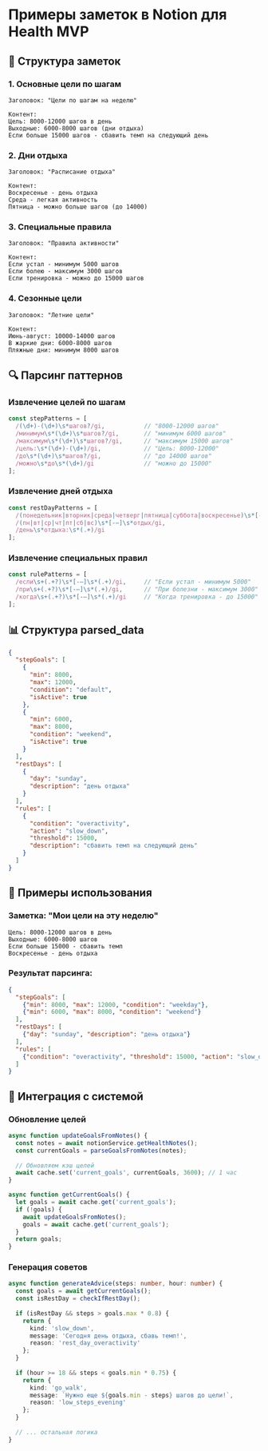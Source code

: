 # Примеры заметок в Notion для Health MVP

## 📝 Структура заметок

### 1. Основные цели по шагам
```
Заголовок: "Цели по шагам на неделю"

Контент:
Цель: 8000-12000 шагов в день
Выходные: 6000-8000 шагов (дни отдыха)
Если больше 15000 шагов - сбавить темп на следующий день
```

### 2. Дни отдыха
```
Заголовок: "Расписание отдыха"

Контент:
Воскресенье - день отдыха
Среда - легкая активность
Пятница - можно больше шагов (до 14000)
```

### 3. Специальные правила
```
Заголовок: "Правила активности"

Контент:
Если устал - минимум 5000 шагов
Если болею - максимум 3000 шагов
Если тренировка - можно до 15000 шагов
```

### 4. Сезонные цели
```
Заголовок: "Летние цели"

Контент:
Июнь-август: 10000-14000 шагов
В жаркие дни: 6000-8000 шагов
Пляжные дни: минимум 8000 шагов
```

## 🔍 Парсинг паттернов

### Извлечение целей по шагам
```typescript
const stepPatterns = [
  /(\d+)-(\d+)\s*шагов?/gi,           // "8000-12000 шагов"
  /минимум\s*(\d+)\s*шагов?/gi,       // "минимум 6000 шагов"
  /максимум\s*(\d+)\s*шагов?/gi,      // "максимум 15000 шагов"
  /цель:\s*(\d+)-(\d+)/gi,            // "Цель: 8000-12000"
  /до\s*(\d+)\s*шагов?/gi,            // "до 14000 шагов"
  /можно\s*до\s*(\d+)/gi              // "можно до 15000"
];
```

### Извлечение дней отдыха
```typescript
const restDayPatterns = [
  /(понедельник|вторник|среда|четверг|пятница|суббота|воскресенье)\s*[-—]\s*день\s*отдыха/gi,
  /(пн|вт|ср|чт|пт|сб|вс)\s*[-—]\s*отдых/gi,
  /день\s*отдыха:\s*(.+)/gi
];
```

### Извлечение специальных правил
```typescript
const rulePatterns = [
  /если\s+(.+?)\s*[-—]\s*(.+)/gi,     // "Если устал - минимум 5000"
  /при\s+(.+?)\s*[-—]\s*(.+)/gi,      // "При болезни - максимум 3000"
  /когда\s+(.+?)\s*[-—]\s*(.+)/gi     // "Когда тренировка - до 15000"
];
```

## 📊 Структура parsed_data

```json
{
  "stepGoals": [
    {
      "min": 8000,
      "max": 12000,
      "condition": "default",
      "isActive": true
    },
    {
      "min": 6000,
      "max": 8000,
      "condition": "weekend",
      "isActive": true
    }
  ],
  "restDays": [
    {
      "day": "sunday",
      "description": "день отдыха"
    }
  ],
  "rules": [
    {
      "condition": "overactivity",
      "action": "slow_down",
      "threshold": 15000,
      "description": "сбавить темп на следующий день"
    }
  ]
}
```

## 🎯 Примеры использования

### Заметка: "Мои цели на эту неделю"
```
Цель: 8000-12000 шагов в день
Выходные: 6000-8000 шагов
Если больше 15000 - сбавить темп
Воскресенье - день отдыха
```

### Результат парсинга:
```json
{
  "stepGoals": [
    {"min": 8000, "max": 12000, "condition": "weekday"},
    {"min": 6000, "max": 8000, "condition": "weekend"}
  ],
  "restDays": [
    {"day": "sunday", "description": "день отдыха"}
  ],
  "rules": [
    {"condition": "overactivity", "threshold": 15000, "action": "slow_down"}
  ]
}
```

## 🔧 Интеграция с системой

### Обновление целей
```typescript
async function updateGoalsFromNotes() {
  const notes = await notionService.getHealthNotes();
  const currentGoals = parseGoalsFromNotes(notes);
  
  // Обновляем кэш целей
  await cache.set('current_goals', currentGoals, 3600); // 1 час
}

async function getCurrentGoals() {
  let goals = await cache.get('current_goals');
  if (!goals) {
    await updateGoalsFromNotes();
    goals = await cache.get('current_goals');
  }
  return goals;
}
```

### Генерация советов
```typescript
async function generateAdvice(steps: number, hour: number) {
  const goals = await getCurrentGoals();
  const isRestDay = checkIfRestDay();
  
  if (isRestDay && steps > goals.max * 0.8) {
    return {
      kind: 'slow_down',
      message: 'Сегодня день отдыха, сбавь темп!',
      reason: 'rest_day_overactivity'
    };
  }
  
  if (hour >= 18 && steps < goals.min * 0.75) {
    return {
      kind: 'go_walk',
      message: `Нужно еще ${goals.min - steps} шагов до цели!`,
      reason: 'low_steps_evening'
    };
  }
  
  // ... остальная логика
}
```
